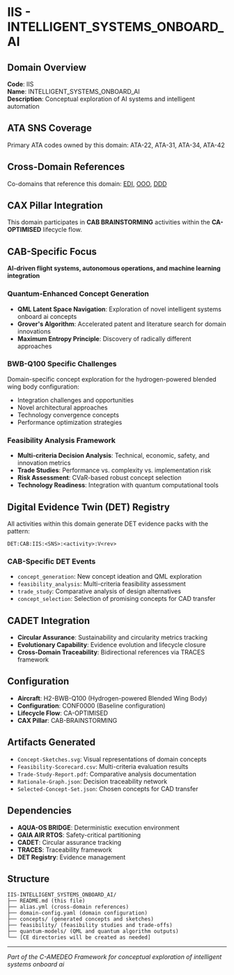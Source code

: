 # IIS - INTELLIGENT_SYSTEMS_ONBOARD_AI

## Domain Overview
**Code**: IIS  
**Name**: INTELLIGENT_SYSTEMS_ONBOARD_AI  
**Description**: Conceptual exploration of AI systems and intelligent automation

## ATA SNS Coverage
Primary ATA codes owned by this domain:
ATA-22, ATA-31, ATA-34, ATA-42

## Cross-Domain References
Co-domains that reference this domain:
[EDI](../EDI-*/), [OOO](../OOO-*/), [DDD](../DDD-*/)

## CAX Pillar Integration
This domain participates in **CAB BRAINSTORMING** activities within the **CA-OPTIMISED** lifecycle flow.

## CAB-Specific Focus
**AI-driven flight systems, autonomous operations, and machine learning integration**

### Quantum-Enhanced Concept Generation
- **QML Latent Space Navigation**: Exploration of novel intelligent systems onboard ai concepts
- **Grover's Algorithm**: Accelerated patent and literature search for domain innovations
- **Maximum Entropy Principle**: Discovery of radically different approaches

### BWB-Q100 Specific Challenges
Domain-specific concept exploration for the hydrogen-powered blended wing body configuration:
- Integration challenges and opportunities
- Novel architectural approaches
- Technology convergence concepts
- Performance optimization strategies

### Feasibility Analysis Framework
- **Multi-criteria Decision Analysis**: Technical, economic, safety, and innovation metrics
- **Trade Studies**: Performance vs. complexity vs. implementation risk
- **Risk Assessment**: CVaR-based robust concept selection
- **Technology Readiness**: Integration with quantum computational tools

## Digital Evidence Twin (DET) Registry
All activities within this domain generate DET evidence packs with the pattern:
```
DET:CAB:IIS:<SNS>:<activity>:V<rev>
```

### CAB-Specific DET Events
- `concept_generation`: New concept ideation and QML exploration
- `feasibility_analysis`: Multi-criteria feasibility assessment
- `trade_study`: Comparative analysis of design alternatives
- `concept_selection`: Selection of promising concepts for CAD transfer

## CADET Integration
- **Circular Assurance**: Sustainability and circularity metrics tracking
- **Evolutionary Capability**: Evidence evolution and lifecycle closure
- **Cross-Domain Traceability**: Bidirectional references via TRACES framework

## Configuration
- **Aircraft**: H2-BWB-Q100 (Hydrogen-powered Blended Wing Body)
- **Configuration**: CONF0000 (Baseline configuration)
- **Lifecycle Flow**: CA-OPTIMISED
- **CAX Pillar**: CAB-BRAINSTORMING

## Artifacts Generated
- `Concept-Sketches.svg`: Visual representations of domain concepts
- `Feasibility-Scorecard.csv`: Multi-criteria evaluation results
- `Trade-Study-Report.pdf`: Comparative analysis documentation
- `Rationale-Graph.json`: Decision traceability network
- `Selected-Concept-Set.json`: Chosen concepts for CAD transfer

## Dependencies
- **AQUA-OS BRIDGE**: Deterministic execution environment
- **GAIA AIR RTOS**: Safety-critical partitioning
- **CADET**: Circular assurance tracking
- **TRACES**: Traceability framework
- **DET Registry**: Evidence management

## Structure
```
IIS-INTELLIGENT_SYSTEMS_ONBOARD_AI/
├── README.md (this file)
├── alias.yml (cross-domain references)
├── domain-config.yaml (domain configuration)
├── concepts/ (generated concepts and sketches)
├── feasibility/ (feasibility studies and trade-offs)
├── quantum-models/ (QML and quantum algorithm outputs)
└── [CE directories will be created as needed]
```

---
*Part of the C-AMEDEO Framework for conceptual exploration of intelligent systems onboard ai*
